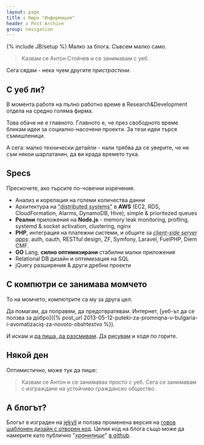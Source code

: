```yaml
---
layout: page
title : бюро "Информация"
header : Post Archive
group: navigation
---
```

{% include JB/setup %}
Малко за блога. Съвсем малко само.

> Казвам се Антон Стойчев и се занимавам с уеб.

Сега сядам - нека чуем другите *пристрастени*.

## С уеб ли?
В момента работя на пълно работно време в Research&Development отдела на средно голяма фирма.

Това обаче не е главното. Главното е, че през свободното време бликам идеи за социално-насочени проекти. За тези идеи търся съмишленици.

А сега: малко технически детайли - нали трябва да се уверите, че не съм някои шарлатанин, да ви крада времето тука.

## Specs
Прескочете, ако търсите по-човечни изречения.

 * Анализ и корелация на големи количества данни
 * Aрхитектура на <abbr title="Клъстъри ако говори нещо?">"distributed systems"</abbr> в **AWS** (EC2, RDS, CloudFormation, Alarms, DynamoDB, Hive), simple & prioritezed queues
 * **Реални** приложения на **Node.js** - memory leak monitoring, profling, systemd & socket activation, clustering, nginx
 * **PHP**, интеграция на платежни системи, и общите за *<abbr title="Частта от приложението което представя резултата в искания формат">client-side server apps</abbr>*: auth, oauth, RESTful design, ZF, Symfony, Laravel, FuelPHP, Diem CMF.
 * **GO** Lang, **силно оптимизирани** стабилни малки приложения
 * Relational DB дизайн и оптимизация на SQL
 * jQuery разширения & други дребни проекти

## С компютри се занимава момчето
То на момчето, компютрите са му за друга цел.

Да помагам, да поправям, да предотвратявам. Интернет, [уеб-ът да се ползва за добро]({% post_url 2013-05-12-puteki-za-promnqna-v-bulgaria-i-avomatizaciq-za-novoto-obshtestvo %}).

И искам и [да пиша, да разсмивам](http://jivot.napopa.com). Да <abbr title="Тука трябва линк да сложа, за сега липсва просто">рисувам</abbr> и ходя по горите.

## Някой ден
Оптимистично, може тук да пише:

> Казвам се Антон и се занимавах просто с уеб. Сега се занимавам с изграждане на устойчиво гражданско общество.

## A блогът?
Блогът е изграден на [jekyll](http://jekyllrb.com/) и ползва променена версия на [говов шаблонен дизайн с отворен код](https://github.com/antitoxic/jb-svbtle). Целия код на блога също може да намерите като публично "*<abbr title="Repository">хранилище</abbr>*" [в github](https://github.com/antitoxic/bg.antitoxic.napopa.com).